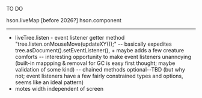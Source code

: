 TO DO

hson.liveMap [before 2026?]
hson.component
___________

- liveTree.listen - event listener getter method
    "tree.listen.onMouseMove(updateXY());"
    -- basically expedites tree.asDocument().setEventListener(), + maybe adds a few creature comforts
    -- interesting opportunity to make event listeners unannoying (built-in mappping & removal for GC is easy first thought; maybe validation of some kind)
    -- chained methods optional--TBD (but why not; event listeners have a few fairly constrained types and options, seems like an ideal pattern)
- motes width independent of screen 
